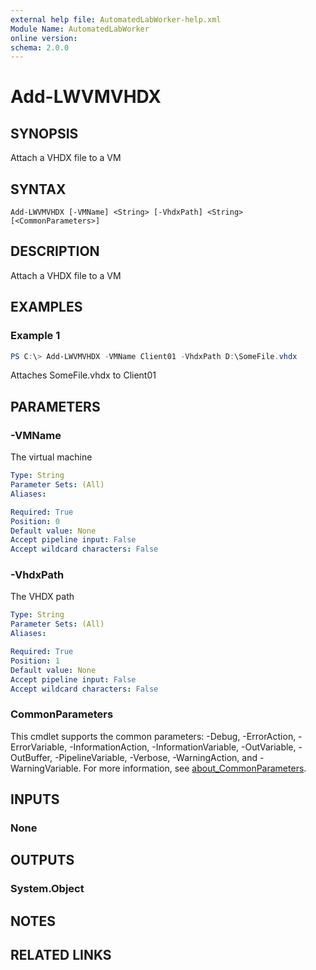 ```yaml
---
external help file: AutomatedLabWorker-help.xml
Module Name: AutomatedLabWorker
online version:
schema: 2.0.0
---
```


# Add-LWVMVHDX

## SYNOPSIS
Attach a VHDX file to a VM

## SYNTAX

```
Add-LWVMVHDX [-VMName] <String> [-VhdxPath] <String> [<CommonParameters>]
```

## DESCRIPTION
Attach a VHDX file to a VM

## EXAMPLES

### Example 1
```powershell
PS C:\> Add-LWVMVHDX -VMName Client01 -VhdxPath D:\SomeFile.vhdx
```

Attaches SomeFile.vhdx to Client01

## PARAMETERS

### -VMName
The virtual machine

```yaml
Type: String
Parameter Sets: (All)
Aliases:

Required: True
Position: 0
Default value: None
Accept pipeline input: False
Accept wildcard characters: False
```

### -VhdxPath
The VHDX path

```yaml
Type: String
Parameter Sets: (All)
Aliases:

Required: True
Position: 1
Default value: None
Accept pipeline input: False
Accept wildcard characters: False
```

### CommonParameters
This cmdlet supports the common parameters: -Debug, -ErrorAction, -ErrorVariable, -InformationAction, -InformationVariable, -OutVariable, -OutBuffer, -PipelineVariable, -Verbose, -WarningAction, and -WarningVariable. For more information, see [about_CommonParameters](http://go.microsoft.com/fwlink/?LinkID=113216).

## INPUTS

### None
## OUTPUTS

### System.Object
## NOTES

## RELATED LINKS
